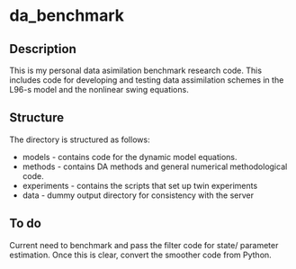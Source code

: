 # da_benchmark

## Description
This is my personal data asimilation benchmark research code.  This includes code for developing and testing data assimilation schemes in the L96-s model and the nonlinear swing equations.

## Structure
The directory is structured as follows:
  
  * models - contains code for the dynamic model equations.
  * methods - contains DA methods and general numerical methodological code. 
  * experiments - contains the scripts that set up twin experiments
  * data - dummy output directory for consistency with the server

## To do
Current need to benchmark and pass the filter code for state/ parameter estimation.  Once this is clear, convert the smoother code from Python.

